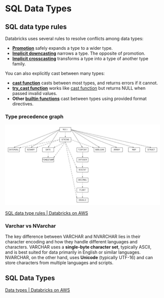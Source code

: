 # SQL Data Types

## SQL data type rules

Databricks uses several rules to resolve conflicts among data types:

- **[Promotion](https://docs.databricks.com/sql/language-manual/sql-ref-datatype-rules.html#type-promotion)** safely expands a type to a wider type.
- **[Implicit downcasting](https://docs.databricks.com/sql/language-manual/sql-ref-datatype-rules.html#downcasting)** narrows a type. The opposite of promotion.
- **[Implicit crosscasting](https://docs.databricks.com/sql/language-manual/sql-ref-datatype-rules.html#crosscasting)** transforms a type into a type of another type family.

You can also explicitly cast between many types:

- **[cast function](https://docs.databricks.com/sql/language-manual/functions/cast.html)** casts between most types, and returns errors if it cannot.
- **[try_cast function](https://docs.databricks.com/sql/language-manual/functions/try_cast.html)** works like [cast function](https://docs.databricks.com/sql/language-manual/functions/cast.html) but returns NULL when passed invalid values.
- **Other [builtin functions](https://docs.databricks.com/sql/language-manual/sql-ref-functions-builtin.html)** cast between types using provided format directives.

### Type precedence graph

![type-precedence-graph](../../media/Pasted%20image%2020230529234112.jpg)

[SQL data type rules | Databricks on AWS](https://docs.databricks.com/sql/language-manual/sql-ref-datatype-rules.html)

### Varchar vs NVarchar

The key difference between VARCHAR and NVARCHAR lies in their character encoding and how they handle different languages and characters. VARCHAR uses a **single-byte character set**, typically ASCII, and is best suited for data primarily in English or similar languages. NVARCHAR, on the other hand, uses **Unicode** (typically UTF-16) and can store characters from multiple languages and scripts.

## SQL Data Types

[Data types | Databricks on AWS](https://docs.databricks.com/sql/language-manual/sql-ref-datatypes.html)
